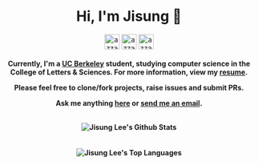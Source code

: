 <div align="center">
<h1 align="center">Hi, I'm Jisung 👋 </h1>

<a href="https://www.linkedin.com/in/jisung-lee-496539222/" target="blank"><img align="center"
         src="https://img.shields.io/badge/linkedin-%231DA1F2.svg?style=for-the-badge&logo=linkedin&logoColor=white"
         alt="azzar" height="30"/></a>
<a href="https://www.instagram.com/jiswing/" target="blank"><img align="center"
         src="https://img.shields.io/badge/instagram-%23E4405F.svg?style=for-the-badge&logo=Instagram&logoColor=white"
         alt="azzar" height="30"/></a>
<a href="mailto:jisung.lee.2005@gmail.com" target="blank"><img align="center"
         src="https://img.shields.io/badge/gmail-EA4335.svg?style=for-the-badge&logo=gmail&logoColor=white"
         alt="azzar" height="30"/></a>

<h4 align="center">

Currently, I'm a **[UC Berkeley]((https://www.google.com/maps/place/Berkeley,+CA/data=!4m2!3m1!1s0x808579363a8549d3:0x94ea1595a675e993?sa=X&ved=2ahUKEwj-6eqt0Z-BAxXEPUQIHes8AxcQ8gF6BAgREAA&ved=2ahUKEwj-6eqt0Z-BAxXEPUQIHes8AxcQ8gF6BAgTEAI))** student, studying computer science in the <br>
College of Letters & Sciences. For more information, view my **[resume](https://lime-bobbe-11.tiiny.site)**.

Please feel free to clone/fork projects, raise issues and submit PRs.

Ask me anything **[here](https://github.com/jisungg/jisungg/issues/new)** or <a href="mailto:jisung.lee.2005@gmail.com"><b>send me an email</b></a>. 

</br>

<img align="center" src="https://github-readme-stats.vercel.app/api?username=jisungg&include_all_commits=true&count_private=true&show_icons=true&line_height=30&title_color=CDB4DB&icon_color=CDB4DB&text_color=D3D3D3&bg_color=0A0A0A" alt="Jisung Lee's Github Stats">

</br>
</br>
</br>

<img src="https://github-readme-stats.vercel.app/api/top-langs/?username=jisungg&layout=compact&theme=dark&bg_color=0A0A0A" alt="Jisung Lee's Top Languages"/>

</h4>
</div>

